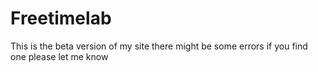 # Freetimelab
This is the beta version of my site there might be some errors if you find one please let me know
